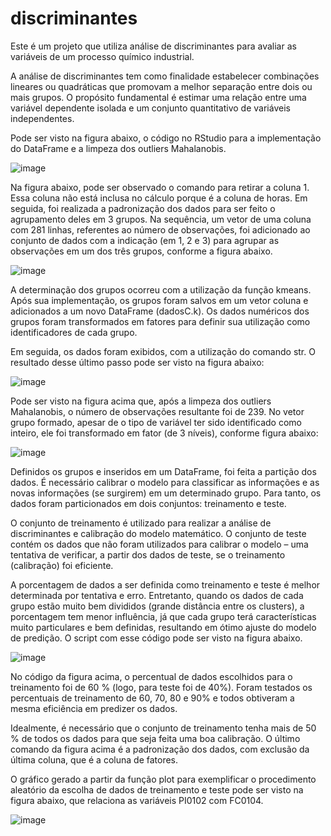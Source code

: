 # discriminantes
Este é um projeto que utiliza análise de discriminantes para avaliar as variáveis de um processo químico industrial.

A análise de discriminantes tem como finalidade estabelecer combinações lineares ou quadráticas que promovam a melhor separação entre dois ou mais grupos. O propósito fundamental é estimar uma relação entre uma variável dependente isolada e um conjunto quantitativo de variáveis independentes.

Pode ser visto na figura abaixo, o código no RStudio para a implementação do DataFrame e a limpeza dos outliers Mahalanobis.

![image](https://user-images.githubusercontent.com/81119854/124519803-d2801200-ddc0-11eb-8deb-1fadb4c4cf48.png)

Na figura abaixo, pode ser observado o comando para retirar a coluna 1. Essa coluna não está inclusa no cálculo porque é a coluna de horas. Em seguida, foi realizada a padronização dos dados para ser feito o agrupamento deles em 3 grupos. Na sequência, um vetor de uma coluna com 281 linhas, referentes ao número de observações, foi adicionado ao conjunto de dados com a indicação (em 1, 2 e 3) para agrupar as observações em um dos três grupos, conforme a figura abaixo.

![image](https://user-images.githubusercontent.com/81119854/124520051-9dc08a80-ddc1-11eb-9a31-a79b7d373019.png)

A determinação dos grupos ocorreu com a utilização da função kmeans. Após sua implementação, os grupos foram salvos em um vetor coluna e adicionados a um novo DataFrame (dadosC.k). Os dados numéricos dos grupos foram transformados em fatores para definir sua utilização como identificadores de cada grupo. 

Em seguida, os dados foram exibidos, com a utilização do comando str. O resultado desse último passo pode ser visto na figura abaixo:

![image](https://user-images.githubusercontent.com/81119854/124520182-090a5c80-ddc2-11eb-8fec-08c9a6de6896.png)

Pode ser visto na figura acima que, após a limpeza dos outliers Mahalanobis, o número de observações resultante foi de 239. No vetor grupo formado, apesar de o tipo de variável ter sido identificado como inteiro, ele foi transformado em fator (de 3 níveis), conforme figura abaixo:

![image](https://user-images.githubusercontent.com/81119854/124520267-4373f980-ddc2-11eb-89c4-6502694da396.png)

Definidos os grupos e inseridos em um DataFrame, foi feita a partição dos dados. É necessário calibrar o modelo para classificar as informações e as novas informações (se surgirem) em um determinado grupo. Para tanto, os dados foram particionados em dois conjuntos: treinamento e teste. 

O conjunto de treinamento é utilizado para realizar a análise de discriminantes e calibração do modelo matemático. O conjunto de teste contém os dados que não foram utilizados para calibrar o modelo – uma tentativa de verificar, a partir dos dados de teste, se o treinamento (calibração) foi eficiente. 

A porcentagem de dados a ser definida como treinamento e teste é melhor determinada por tentativa e erro. Entretanto, quando os dados de cada grupo estão muito bem divididos (grande distância entre os clusters), a porcentagem tem menor influência, já que cada grupo terá características muito particulares e bem definidas, resultando em ótimo ajuste do modelo de predição. O script com esse código pode ser visto na figura abaixo.

![image](https://user-images.githubusercontent.com/81119854/124520377-b2e9e900-ddc2-11eb-9fa6-7067bb97a75c.png)

No código da figura acima, o percentual de dados escolhidos para o treinamento foi de 60 % (logo, para teste foi de 40%). Foram testados os percentuais de treinamento de 60, 70, 80 e 90% e todos obtiveram a mesma eficiência em predizer os dados. 

Idealmente, é necessário que o conjunto de treinamento tenha mais de 50 % de todos os dados para que seja feita uma boa calibração. O último comando da figura acima é a padronização dos dados, com exclusão da última coluna, que é a coluna de fatores. 

O gráfico gerado a partir da função plot para exemplificar o procedimento aleatório da escolha de dados de treinamento e teste pode ser visto na figura abaixo, que relaciona as variáveis PI0102 com FC0104.

![image](https://user-images.githubusercontent.com/81119854/124520991-7cad6900-ddc4-11eb-914c-b57b3f173b98.png)


